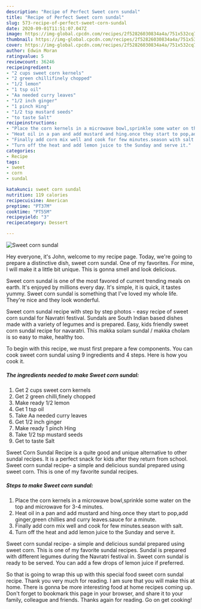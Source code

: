 ```yaml
---
description: "Recipe of Perfect Sweet corn sundal"
title: "Recipe of Perfect Sweet corn sundal"
slug: 573-recipe-of-perfect-sweet-corn-sundal
date: 2020-09-01T11:51:07.047Z
image: https://img-global.cpcdn.com/recipes/2f52826030834a4a/751x532cq70/sweet-corn-sundal-recipe-main-photo.jpg
thumbnail: https://img-global.cpcdn.com/recipes/2f52826030834a4a/751x532cq70/sweet-corn-sundal-recipe-main-photo.jpg
cover: https://img-global.cpcdn.com/recipes/2f52826030834a4a/751x532cq70/sweet-corn-sundal-recipe-main-photo.jpg
author: Edwin Moran
ratingvalue: 5
reviewcount: 36246
recipeingredient:
- "2 cups sweet corn kernels"
- "2 green chillifinely chopped"
- "1/2 lemon"
- "1 tsp oil"
- "Aa needed curry leaves"
- "1/2 inch ginger"
- "1 pinch Hing"
- "1/2 tsp mustard seeds"
- "to taste Salt"
recipeinstructions:
- "Place the corn kernels in a microwave bowl,sprinkle some water on the top and microwave for 3-4 minutes."
- "Heat oil in a pan and add mustard and hing.once they start to pop,add ginger,green chillies and curry leaves.sauce for a minute."
- "Finally add corn mix well and cook for few minutes.season with salt."
- "Turn off the heat and add lemon juice to the Sunday and serve it."
categories:
- Recipe
tags:
- sweet
- corn
- sundal

katakunci: sweet corn sundal 
nutrition: 119 calories
recipecuisine: American
preptime: "PT37M"
cooktime: "PT55M"
recipeyield: "3"
recipecategory: Dessert

---
```



![Sweet corn sundal](https://img-global.cpcdn.com/recipes/2f52826030834a4a/751x532cq70/sweet-corn-sundal-recipe-main-photo.jpg)

Hey everyone, it's John, welcome to my recipe page. Today, we're going to prepare a distinctive dish, sweet corn sundal. One of my favorites. For mine, I will make it a little bit unique. This is gonna smell and look delicious.

Sweet corn sundal is one of the most favored of current trending meals on earth. It's enjoyed by millions every day. It's simple, it is quick, it tastes yummy. Sweet corn sundal is something that I've loved my whole life. They're nice and they look wonderful.

Sweet corn sundal recipe with step by step photos - easy recipe of sweet corn sundal for Navratri festival. Sundals are South Indian based dishes made with a variety of legumes and is prepared. Easy, kids friendly sweet corn sundal recipe for navaratri. This makka solam sundal / makka cholam is so easy to make, healthy too.


To begin with this recipe, we must first prepare a few components. You can cook sweet corn sundal using 9 ingredients and 4 steps. Here is how you cook it.

<!--inarticleads1-->

##### The ingredients needed to make Sweet corn sundal:

1. Get 2 cups sweet corn kernels
1. Get 2 green chilli,finely chopped
1. Make ready 1/2 lemon
1. Get 1 tsp oil
1. Take Aa needed curry leaves
1. Get 1/2 inch ginger
1. Make ready 1 pinch Hing
1. Take 1/2 tsp mustard seeds
1. Get to taste Salt


Sweet Corn Sundal Recipe is a quite good and unique alternative to other sundal recipes. It is a perfect snack for kids after they return from school. Sweet corn sundal recipe- a simple and delicious sundal prepared using sweet corn. This is one of my favorite sundal recipes. 

<!--inarticleads2-->

##### Steps to make Sweet corn sundal:

1. Place the corn kernels in a microwave bowl,sprinkle some water on the top and microwave for 3-4 minutes.
1. Heat oil in a pan and add mustard and hing.once they start to pop,add ginger,green chillies and curry leaves.sauce for a minute.
1. Finally add corn mix well and cook for few minutes.season with salt.
1. Turn off the heat and add lemon juice to the Sunday and serve it.


Sweet corn sundal recipe- a simple and delicious sundal prepared using sweet corn. This is one of my favorite sundal recipes. Sundal is prepared with different legumes during the Navratri festival in. Sweet corn sundal is ready to be served. You can add a few drops of lemon juice if preferred. 

So that is going to wrap this up with this special food sweet corn sundal recipe. Thank you very much for reading. I am sure that you will make this at home. There is gonna be more interesting food at home recipes coming up. Don't forget to bookmark this page in your browser, and share it to your family, colleague and friends. Thanks again for reading. Go on get cooking!
